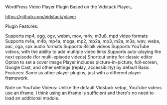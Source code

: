 WordPress Video Player Plugin Based on the Vidstack Player。

https://github.com/vidstack/player  


Plugin Features:

Supports mp4, ogg, ogv, webm, mov, m4v, m3u8, mpd video formats
Supports m4a, m4b, mp4a, mpga, mp2, mp2a, mp3, m2a, m3a, wav, weba, aac, oga, spx audio formats
Supports Bilibili videos
Supports YouTube videos, with the ability to add multiple video links
Supports auto-playing the next episode (for multi-episode videos)
Shortcut entry for classic editor
Option to set a cover image
Player includes picture-in-picture, full-screen, Google Cast, and other settings (replay, accessibility) by default
Basic Features:
Same as other player plugins, just with a different player framework.

Note on YouTube Videos:
Unlike the default Vidstack setup, YouTube videos use an iframe. I think using an iframe is sufficient and there's no need to load an additional module.



